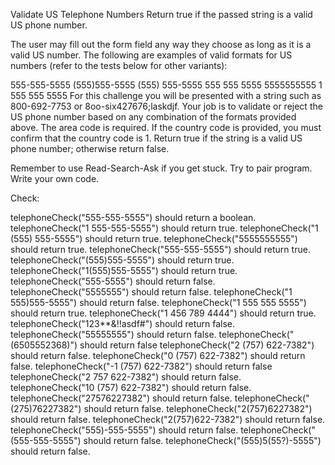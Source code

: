 Validate US Telephone Numbers 
Return true if the passed string is a valid US phone number.

The user may fill out the form field any way they choose as long as it is a valid US number. The following are examples of valid formats for US numbers (refer to the tests below for other variants):

555-555-5555
(555)555-5555
(555) 555-5555
555 555 5555
5555555555
1 555 555 5555
For this challenge you will be presented with a string such as 800-692-7753 or 8oo-six427676;laskdjf. Your job is to validate or reject the US phone number based on any combination of the formats provided above. The area code is required. If the country code is provided, you must confirm that the country code is 1. Return true if the string is a valid US phone number; otherwise return false.

Remember to use Read-Search-Ask if you get stuck. Try to pair program. Write your own code.

Check: 


telephoneCheck("555-555-5555") should return a boolean.
telephoneCheck("1 555-555-5555") should return true.
telephoneCheck("1 (555) 555-5555") should return true.
telephoneCheck("5555555555") should return true.
telephoneCheck("555-555-5555") should return true.
telephoneCheck("(555)555-5555") should return true.
telephoneCheck("1(555)555-5555") should return true.
telephoneCheck("555-5555") should return false.
telephoneCheck("5555555") should return false.
telephoneCheck("1 555)555-5555") should return false.
telephoneCheck("1 555 555 5555") should return true.
telephoneCheck("1 456 789 4444") should return true.
telephoneCheck("123**&!!asdf#") should return false.
telephoneCheck("55555555") should return false.
telephoneCheck("(6505552368)") should return false
telephoneCheck("2 (757) 622-7382") should return false.
telephoneCheck("0 (757) 622-7382") should return false.
telephoneCheck("-1 (757) 622-7382") should return false
telephoneCheck("2 757 622-7382") should return false.
telephoneCheck("10 (757) 622-7382") should return false.
telephoneCheck("27576227382") should return false.
telephoneCheck("(275)76227382") should return false.
telephoneCheck("2(757)6227382") should return false.
telephoneCheck("2(757)622-7382") should return false.
telephoneCheck("555)-555-5555") should return false.
telephoneCheck("(555-555-5555") should return false.
telephoneCheck("(555)5(55?)-5555") should return false.
